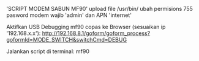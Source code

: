 'SCRIPT MODEM SABUN MF90'
upload file /usr/bin/
ubah permisions 755
pasword modem wajib 'admin' dan APN 'internet'

Aktifkan USB Debugging mf90 copas ke Browser (sesuaikan ip '192.168.x.x'):
http://192.168.8.1/goform/goform_process?goformId=MODE_SWITCH&switchCmd=DEBUG

Jalankan script di terminal:
mf90